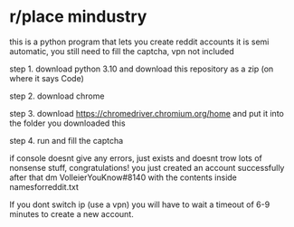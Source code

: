 # r/place mindustry

this is a python program that lets you create reddit accounts
it is semi automatic, you still need to fill the captcha, vpn not included

step 1. download python 3.10 and download this repository as a zip (on where it says Code)

step 2. download chrome

step 3. download https://chromedriver.chromium.org/home and put it into the folder you downloaded this

step 4. run and fill the captcha

if console doesnt give any errors, just exists and doesnt trow lots of nonsense stuff, congratulations! you just created an account successfully
after that dm VolleierYouKnow#8140 with the contents inside namesforreddit.txt

If you dont switch ip (use a vpn) you will have to wait a timeout of 6-9 minutes to create a new account.

